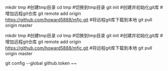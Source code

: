mkdir tmp #创建tmp目录
cd tmp #切换到tmp目录
git init #创建并初始化git库
#增加远程git仓库
git remote add origin https://github.com/howard5888/mfjc.git
#将远程git库下载到本地
git pull origin master




mkdir tmp #创建tmp目录
cd tmp #切换到tmp目录
git init #创建并初始化git库
#增加远程git仓库
git remote add origin https://github.com/howard5888/mfjc.git
#将远程git库下载到本地
git pull origin master

git config --global github.token 
~~
